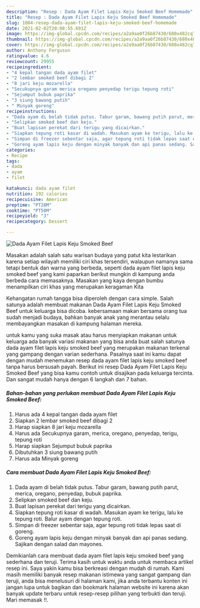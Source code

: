 ```yaml
---
description: "Resep : Dada Ayam Filet Lapis Keju Smoked Beef Homemade"
title: "Resep : Dada Ayam Filet Lapis Keju Smoked Beef Homemade"
slug: 1084-resep-dada-ayam-filet-lapis-keju-smoked-beef-homemade
date: 2021-02-02T20:08:55.691Z
image: https://img-global.cpcdn.com/recipes/a2a9aa0f26b87430/680x482cq70/dada-ayam-filet-lapis-keju-smoked-beef-foto-resep-utama.jpg
thumbnail: https://img-global.cpcdn.com/recipes/a2a9aa0f26b87430/680x482cq70/dada-ayam-filet-lapis-keju-smoked-beef-foto-resep-utama.jpg
cover: https://img-global.cpcdn.com/recipes/a2a9aa0f26b87430/680x482cq70/dada-ayam-filet-lapis-keju-smoked-beef-foto-resep-utama.jpg
author: Anthony Ferguson
ratingvalue: 4.6
reviewcount: 29955
recipeingredient:
- "4 kepal tangan dada ayam filet"
- "2 lembar smoked beef dibagi 2"
- "8 jari keju mozarella"
- "Secukupnya garam merica oregano penyedap terigu tepung roti"
- "Sejumput bubuk paprika"
- "3 siung bawang putih"
- " Minyak goreng"
recipeinstructions:
- "Dada ayam di belah tidak putus. Tabur garam, bawang putih parut, merica, oregano, penyedap, bubuk paprika."
- "Selipkan smoked beef dan keju."
- "Buat lapisan perekat dari terigu yang dicairkan."
- "Siapkan tepung roti kasar di wadah. Masukan ayam ke terigu, lalu ke tepung roti. Balur ayam dengan tepung roti."
- "Simpan di freezer sebentar saja, agar tepung roti tidak lepas saat di goreng."
- "Goreng ayam lapis keju dengan minyak banyak dan api panas sedang. Sajikan dengan salad dan mayones."
categories:
- Recipe
tags:
- dada
- ayam
- filet

katakunci: dada ayam filet 
nutrition: 192 calories
recipecuisine: American
preptime: "PT28M"
cooktime: "PT50M"
recipeyield: "3"
recipecategory: Dessert

---
```



![Dada Ayam Filet Lapis Keju Smoked Beef](https://img-global.cpcdn.com/recipes/a2a9aa0f26b87430/680x482cq70/dada-ayam-filet-lapis-keju-smoked-beef-foto-resep-utama.jpg)

Masakan adalah salah satu warisan budaya yang patut kita lestarikan karena setiap wilayah memiliki ciri khas tersendiri, walaupun namanya sama tetapi bentuk dan warna yang berbeda, seperti dada ayam filet lapis keju smoked beef yang kami paparkan berikut mungkin di kampung anda berbeda cara memasaknya. Masakan yang kaya dengan bumbu menampilkan ciri khas yang merupakan keragaman Kita

Kehangatan rumah tangga bisa diperoleh dengan cara simple. Salah satunya adalah membuat makanan Dada Ayam Filet Lapis Keju Smoked Beef untuk keluarga bisa dicoba. kebersamaan makan bersama orang tua sudah menjadi budaya, bahkan banyak anak yang merantau selalu membayangkan masakan di kampung halaman mereka.



untuk kamu yang suka masak atau harus menyiapkan makanan untuk keluarga ada banyak variasi makanan yang bisa anda buat salah satunya dada ayam filet lapis keju smoked beef yang merupakan makanan terkenal yang gampang dengan varian sederhana. Pasalnya saat ini kamu dapat dengan mudah menemukan resep dada ayam filet lapis keju smoked beef tanpa harus bersusah payah.
Berikut ini resep Dada Ayam Filet Lapis Keju Smoked Beef yang bisa kamu contoh untuk disajikan pada keluarga tercinta. Dan sangat mudah hanya dengan 6 langkah dan 7 bahan.


<!--inarticleads1-->

##### Bahan-bahan yang perlukan membuat Dada Ayam Filet Lapis Keju Smoked Beef:

1. Harus ada 4 kepal tangan dada ayam filet
1. Siapkan 2 lembar smoked beef dibagi 2
1. Harap siapkan 8 jari keju mozarella
1. Harus ada Secukupnya garam, merica, oregano, penyedap, terigu, tepung roti
1. Harap siapkan Sejumput bubuk paprika
1. Dibutuhkan 3 siung bawang putih
1. Harus ada  Minyak goreng




<!--inarticleads2-->

##### Cara membuat  Dada Ayam Filet Lapis Keju Smoked Beef:

1. Dada ayam di belah tidak putus. Tabur garam, bawang putih parut, merica, oregano, penyedap, bubuk paprika.
1. Selipkan smoked beef dan keju.
1. Buat lapisan perekat dari terigu yang dicairkan.
1. Siapkan tepung roti kasar di wadah. Masukan ayam ke terigu, lalu ke tepung roti. Balur ayam dengan tepung roti.
1. Simpan di freezer sebentar saja, agar tepung roti tidak lepas saat di goreng.
1. Goreng ayam lapis keju dengan minyak banyak dan api panas sedang. Sajikan dengan salad dan mayones.




Demikianlah cara membuat dada ayam filet lapis keju smoked beef yang sederhana dan teruji. Terima kasih untuk waktu anda untuk membaca artikel resep ini. Saya yakin kamu bisa berkreasi dengan mudah di rumah. Kami masih memiliki banyak resep makanan istimewa yang sangat gampang dan teruji, anda bisa menelusuri di halaman kami, jika anda terbantu konten ini jangan lupa untuk bagikan dan bookmark halaman website ini karena akan banyak update terbaru untuk resep-resep pilihan yang terbukti dan teruji. Mari memasak !!. 
